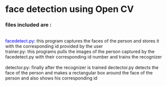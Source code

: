 # face detection using Open CV

<h3>files included are :</h3><br/>
<div>
<span style="color:blue">facedetect.py:</span>
  this program captures the faces of the person and stores it with the corresponding id provided by the user<br/>
</div>

<div>
trainer.py:
  this programs pulls the images of the person captured by the facedetect.py with their corresponding id number and trains the recognizer
</div><br/>

<div>
detector.py:
  finally after the recognizer is trained dectector.py detects the face of the person and makes a rectangular box around the face of the person and also shows his corresponding id 
</div>
